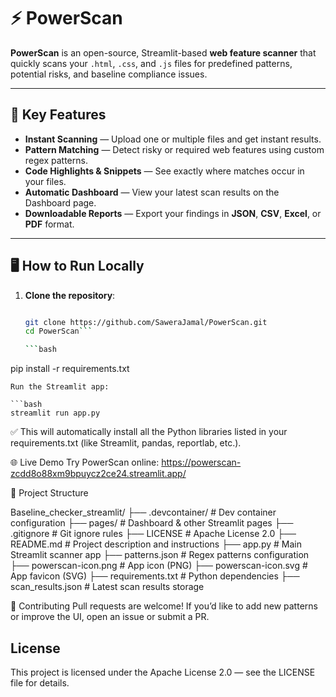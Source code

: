 # ⚡ PowerScan

**PowerScan** is an open-source, Streamlit-based **web feature scanner** that quickly scans your `.html`, `.css`, and `.js` files for predefined patterns, potential risks, and baseline compliance issues.  

---

## 🚀 Key Features

- **Instant Scanning** — Upload one or multiple files and get instant results.  
- **Pattern Matching** — Detect risky or required web features using custom regex patterns.  
- **Code Highlights & Snippets** — See exactly where matches occur in your files.  
- **Automatic Dashboard** — View your latest scan results on the Dashboard page.  
- **Downloadable Reports** — Export your findings in **JSON**, **CSV**, **Excel**, or **PDF** format.  

---

## 🖥 How to Run Locally

1. **Clone the repository**:
      ```bash
  
   git clone https://github.com/SaweraJamal/PowerScan.git
   cd PowerScan```

   ```bash
  pip install -r requirements.txt
   ```
Run the Streamlit app:

   ```bash
streamlit run app.py 
```
✅ This will automatically install all the Python libraries listed in your requirements.txt (like Streamlit, pandas, reportlab, etc.).

🌐 Live Demo
Try PowerScan online:
https://powerscan-zcdd8o88xm9bpuycz2ce24.streamlit.app/

📂 Project Structure

Baseline_checker_streamlit/
 ├── .devcontainer/           # Dev container configuration
 ├── pages/                   # Dashboard & other Streamlit pages
 ├── .gitignore               # Git ignore rules
 ├── LICENSE                  # Apache License 2.0
 ├── README.md                # Project description and instructions
 ├── app.py                   # Main Streamlit scanner app
 ├── patterns.json            # Regex patterns configuration
 ├── powerscan-icon.png       # App icon (PNG)
 ├── powerscan-icon.svg       # App favicon (SVG)
 ├── requirements.txt         # Python dependencies
 ├── scan_results.json        # Latest scan results storage

📝 Contributing
Pull requests are welcome!
If you’d like to add new patterns or improve the UI, open an issue or submit a PR.

## License  
This project is licensed under the Apache License 2.0 — see the LICENSE file for details.  
